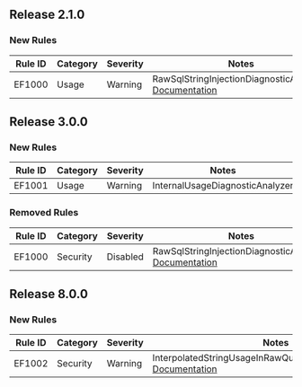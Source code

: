 ## Release 2.1.0

### New Rules
Rule ID | Category | Severity | Notes
--------|----------|----------|-------
EF1000  | Usage    | Warning  | RawSqlStringInjectionDiagnosticAnalyzer, [Documentation](https://docs.microsoft.com/ef/core/querying/raw-sql)

## Release 3.0.0

### New Rules
Rule ID | Category | Severity | Notes
--------|----------|----------|-------
EF1001  | Usage    | Warning  | InternalUsageDiagnosticAnalyzer

### Removed Rules
Rule ID | Category | Severity | Notes
--------|----------|----------|--------------------
EF1000  | Security | Disabled | RawSqlStringInjectionDiagnosticAnalyzer, [Documentation](https://docs.microsoft.com/ef/core/querying/raw-sql)

## Release 8.0.0

### New Rules
Rule ID | Category | Severity | Notes
--------|----------|----------|-------
EF1002  | Security | Warning  | InterpolatedStringUsageInRawQueriesDiagnosticAnalyzer, [Documentation](https://learn.microsoft.com/ef/core/querying/sql-queries#passing-parameters)